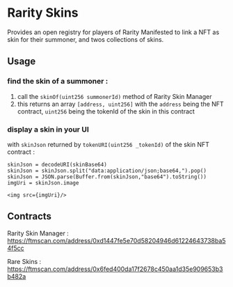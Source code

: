 # Rarity Skins

Provides an open registry for players of Rarity Manifested to link a NFT as skin for their summoner, and twos collections of skins.  

## Usage 

### find the skin of a summoner :

1. call the `skinOf(uint256 summonerId)` method of Rarity Skin Manager  
2. this returns an array `[address, uint256]` with the `address` being the NFT contract, `uint256` being the tokenId of the skin in this contract

### display a skin in your UI

with `skinJson` returned by `tokenURI(uint256 _tokenId)` of the skin NFT contract :

    skinJson = decodeURI(skinBase64)
    skinJson = skinJson.split("data:application/json;base64,").pop()
    skinJson = JSON.parse(Buffer.from(skinJson,"base64").toString())
    imgUri = skinJson.image

    <img src={imgUri}/>


## Contracts

Rarity Skin Manager : https://ftmscan.com/address/0xd1447fe5e70d58204946d61224643738ba54f5cc  

Rare Skins : https://ftmscan.com/address/0x6fed400da17f2678c450aa1d35e909653b3b482a